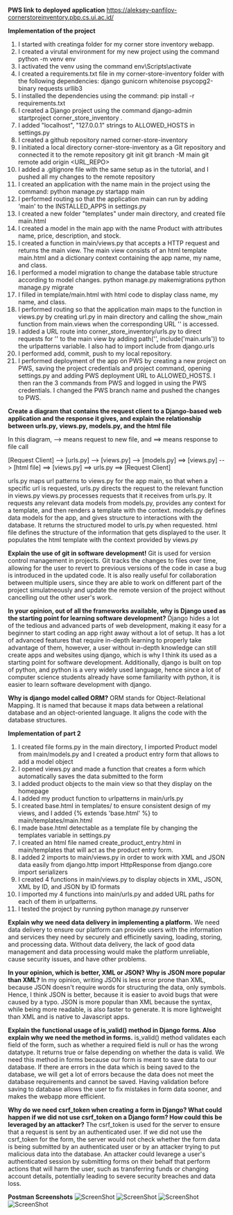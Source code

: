 **PWS link to deployed application**
https://aleksey-panfilov-cornerstoreinventory.pbp.cs.ui.ac.id/

**Implementation of the project**
1. I started with creatinga folder for my corner store inventory webapp.
2. I created a virutal environment for my new project using the command
python -m venv env
3. I activated the venv using the command
env\Scripts\activate
4. I created a requirements.txt file in my corner-store-inventory folder with the following dependencies:
django
gunicorn
whitenoise
psycopg2-binary
requests
urllib3
5. I installed the dependencies using the command: 
pip install -r requirements.txt
6. I created a Django project using the command
django-admin startproject corner_store_inventory .
7. I added "localhost", "127.0.0.1" strings to ALLOWED_HOSTS in settings.py
8. I created a github repository named corner-store-inventory
9. I initiated a local directory corner-store-inventory as a Git repository and connected it to the remote repository
git init
git branch -M main
git remote add origin <URL_REPO>
10. I added a .gitignore file with the same setup as in the tutorial, and I pushed all my changes to the remote repository
11. I created an application with the name main in the project using the command:
python manage.py startapp main
12. I performed routing so that the application main can run by adding 'main' to the INSTALLED_APPS in settings.py
13. I created a new folder "templates" under main directory, and created file main.html
14. I created a model in the main app with the name Product with attributes name, price, description, and stock.
15. I created a function in main/views.py that accepts a HTTP request and returns the main view. The main view consists of an 
html template main.html and a dictionary context containing the app name, my name, and class.
16. I performed a model migration to change the database table structure according to model changes.
python manage.py makemigrations
python manage.py migrate
17. I filled in template/main.html with html code to display class name, my name, and class.
18. I performed routing so that the application main maps to the function in views.py by creating url.py in main directory and calling the show_main 
function from main.views when the corresponding URL '' is accessed. 
19. I added a URL route into corner_store_inventory/urls.py to direct requests for '' to the main view by adding path('', include('main.urls')) to the urlpatterns variable.
I also had to import include from django.urls
20. I performed add, commit, push to my local repository.
21. I performed deployment of the app on PWS by creating a new project on PWS, saving the project credentials and project command, opening settings.py and adding PWS 
deployment URL to ALLOWED_HOSTS. I then ran the 3 commands from PWS and logged in using the PWS credentials. I changed the PWS branch name and pushed the changes to PWS.


**Create a diagram that contains the request client to a Django-based web application and the response it gives, and explain the 
relationship between urls.py, views.py, models.py, and the html file**

In this diagram, --> means request to new file, and ==> means response to file call

[Request Client] --> [urls.py] --> [views.py] --> [models.py] ==> [views.py] --> [html file] 
==> [views.py] ==> urls.py ==> [Request Client]

urls.py maps url patterns to views.py for the app main, so that when a specific url is requested, urls.py directs the request to the relevant function in views.py
views.py processes requests that it receives from urls.py. It requests any relevant data models from models.py, provides any context for a template, and then renders a template with the context.
models.py defines data models for the app, and gives structure to interactions with the database. It returns the structured model to urls.py when requested.
html file defines the structure of the information that gets displayed to the user. It populates the html template with the context provided by views.py

**Explain the use of git in software development!**
Git is used for version control management in projects. Git tracks the changes to files over time, allowing for the user to revert to 
previous versions of the code in case a bug is introduced in the updated code. It is also really useful for collaboration between 
multiple users, since they are able to work on different part of the project simulatneously and update the remote version of the project
without cancelling out the other user's work.

**In your opinion, out of all the frameworks available, why is Django used as the starting point for learning software development?**
Django hides a lot of the tedious and advanced parts of web development, making it easy for a beginner to start coding an app right away 
without a lot of setup. It has a lot of advanced features that require in-depth learning to properly take advantage of them, however, a 
user without in-depth knowledge can still create apps and websites using django, which is why I think its used as a starting point for 
software development. Additionally, django is built on top of python, and python is a very widely used language, hence since a lot of 
computer science students already have some familiarity with python, it is easier to learn software development with django.

**Why is django model called ORM?**
ORM stands for Object-Relational Mapping. It is named that because it maps data between a relational database and an object-oriented 
language. It aligns the code with the database structures.

**Implementation of part 2**
1. I created file forms.py in the main directory, I imported Product model from main/models.py and I created a product entry form that allows to add a model object
2. I opened views.py and made a function that creates a form which automatically saves the data submitted to the form
3. I added product objects to the main view so that they display on the homepage
4. I added my product function to urlpatterns in main/urls.py
5. I created base.html in templates/ to ensure consistent design of my views, and I added {% extends 'base.html' %} to main/templates/main.html
6. I made base.html detectable as a template file by changing the templates variable in settings.py
7. I created an html file named create_product_entry.html in main/templates that will act as the product entry form.
8. I added 2 imports to main/views.py in order to work with XML and JSON data easily
from django.http import HttpResponse
from django.core import serializers
9. I created 4 functions in main/views.py to display objects in XML, JSON, XML by ID, and JSON by ID formats
10. I imported my 4 functions into main/urls.py and added URL paths for each of them in urlpatterns.
11. I tested the project by running 
python manage.py runserver

**Explain why we need data delivery in implementing a platform.**
We need data delivery to ensure our platform can provide users with the information and services they need by securely and efficinetly saving, loading, storing, and processing data. 
Without data delivery, the lack of good data management and data processing would make the platform unreliable, cause security issues, and have other problems.

**In your opinion, which is better, XML or JSON? Why is JSON more popular than XML?**
In my opinion, writing JSON is less error prone than XML, because JSON doesn't require words for structuring the data, only symbols. 
Hence, I think JSON is better, because it is easier to avoid bugs that were caused by a typo. JSON is more popular than XML because the syntax, while being more readable, is also faster to generate. It is more lightweight than XML
and is native to Javascript apps.

**Explain the functional usage of is_valid() method in Django forms. Also explain why we need the method in forms.**
is_valid() method validates each field of the form, such as whether a required field is null or has the wrong datatype. It returns true or false depending on whether the data is valid. 
We need this method in forms because our form is meant to save data to our database. If there are errors in the data which is being saved to the database, we will get a lot of errors because the data does 
not meet the database requirements and cannot be saved. Having validation before saving to database allows the user to fix mistakes in form data sooner, and makes the webapp more efficient.

**Why do we need csrf_token when creating a form in Django? What could happen if we did not use csrf_token on a Django form? How could this be leveraged by an attacker?**
The csrf_token is used for the server to ensure that a request is sent by an authenticated user. If we did not use the csrf_token for the form, the server would not check whether the form data is being submitted by an authenticated user 
or by an attacker trying to put malicious data into the database. An attacker could levarege a user's authenticated session by submitting forms on their behalf that perform actions that will harm the user, such as transferring funds or 
changing account details, potentially leading to severe security breaches and data loss.

**Postman Screenshots**
![ScreenShot](postman_xml.PNG)
![ScreenShot](postman_json.PNG)
![ScreenShot](postman_xml_id.PNG)
![ScreenShot](postman_json_id.PNG)